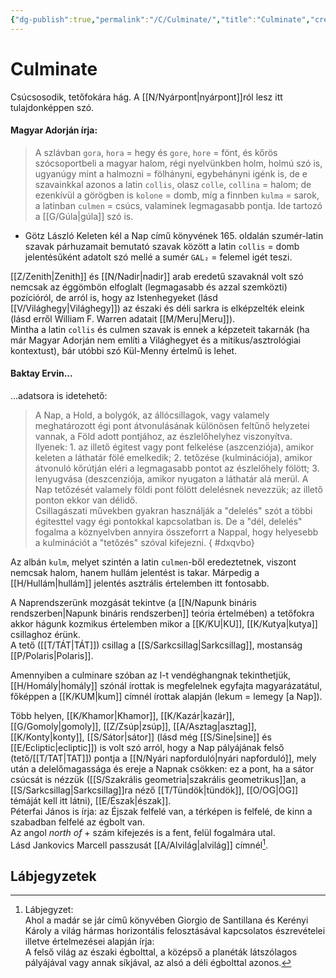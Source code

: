 ```yaml
---
{"dg-publish":true,"permalink":"/C/Culminate/","title":"Culminate","created":"2025-03-13T02:22","updated":"2025-09-03T16:00"}
---
```



# Culminate

Csúcsosodik, tetőfokára hág. A [[N/Nyárpont\|nyárpont]]ról lesz itt tulajdonképpen szó.  

#### Magyar Adorján írja:  

> A szlávban `gora`, `hora` = hegy és `gore`, `hore` = fönt, és kőrös szócsoportbeli a magyar halom, régi nyelvünkben holm, holmú szó is, ugyanúgy mint a halmozni = fölhányni, egybehányni igénk is, de e szavainkkal azonos a latin `collis`, olasz `colle`, `collina` = halom; de ezenkívül a görögben is `kolone` = domb, míg a finnben `kulma` = sarok, a latinban `culmen` = csúcs, valaminek legmagasabb pontja. Ide tartozó a [[G/Gúla\|gúla]] szó is.  
- Götz László Keleten kél a Nap című könyvének 165. oldalán szumér-latin szavak párhuzamait bemutató szavak között a latin `collis` = domb jelentésűként adatolt szó mellé a sumér `GAL₂` = felemel igét teszi.

[[Z/Zenith\|Zenith]] és [[N/Nadir\|nadir]] arab eredetű szavaknál volt szó nemcsak az éggömbön elfoglalt (legmagasabb és azzal szemközti) pozícióról, de arról is, hogy az Istenhegyeket (lásd [[V/Világhegy\|Világhegy]]) az északi és déli sarkra is elképzelték eleink (lásd erről William F. Warren adatait [[M/Meru\|Meru]]).  
Mintha a latin `collis` és culmen szavak is ennek a képzeteit takarnák (ha már Magyar Adorján nem említi a Világhegyet és a mitikus/asztrológiai kontextust), bár utóbbi szó Kül-Menny értelmű is lehet.  

#### Baktay Ervin...

...adatsora is idetehető:  
> A Nap, a Hold, a bolygók, az állócsillagok, vagy valamely meghatározott égi pont átvonulásának különösen feltűnő helyzetei vannak, a Föld adott pontjához, az észlelőhelyhez viszonyítva. Ilyenek: 1. az illető égitest vagy pont felkelése (aszcenziója), amikor keleten a láthatár fölé emelkedik; 2. tetőzése (kulminációja), amikor átvonuló kőrútján eléri a legmagasabb pontot az észlelőhely fölött; 3. lenyugvása (deszcenziója, amikor nyugaton a láthatár alá merül. A Nap tetőzését valamely földi pont fölött delelésnek nevezzük; az illető ponton ekkor van délidő.  
> Csillagászati művekben gyakran használják a "delelés" szót a többi égitesttel vagy égi pontokkal kapcsolatban is. De a "dél, delelés" fogalma a köznyelvben annyira összeforrt a Nappal, hogy helyesebb a kulminációt a "tetőzés" szóval kifejezni.
{ #dxqvbo}


Az albán `kulm`, melyet szintén a latin `culmen`-ből eredeztetnek, viszont nemcsak halom, hanem hullám jelentést is takar. Márpedig a [[H/Hullám\|hullám]] jelentés asztrális értelemben itt fontosabb.  

A Naprendszerünk mozgását tekintve (a [[N/Napunk bináris rendszerben\|Napunk bináris rendszerben]] teória értelmében) a tetőfokra akkor hágunk kozmikus értelemben mikor a [[K/KU\|KU]], [[K/Kutya\|kutya]] csillaghoz érünk.  
A tető ([[T/TÁT\|TÁT]]) csillag a [[S/Sarkcsillag\|Sarkcsillag]], mostanság [[P/Polaris\|Polaris]].  

Amennyiben a culminare szóban az l-t vendéghangnak tekinthetjük, [[H/Homály\|homály]] szónál írottak is megfelelnek egyfajta magyarázatátul, főképpen a [[K/KUM\|kum]] címnél írottak alapján (lekum = lemegy \[a Nap\]).  

Több helyen, [[K/Khamor\|Khamor]], [[K/Kazár\|kazár]], [[G/Gomoly\|gomoly]], [[Z/Zsúp\|zsúp]], [[A/Asztag\|asztag]], [[K/Konty\|konty]], [[S/Sátor\|sátor]] (lásd még [[S/Sine\|sine]] és [[E/Ecliptic\|ecliptic]]) is volt szó arról, hogy a Nap pályájának felső (tető/[[T/TAT\|TAT]]) pontja a [[N/Nyári napforduló\|nyári napforduló]], mely után a delelőmagassága és ereje a Napnak csökken: ez a pont, ha a sátor csúcsát is nézzük ([[S/Szakrális geometria\|szakrális geometrikus]]an, a [[S/Sarkcsillag\|Sarkcsillag]]ra néző [[T/Tündök\|tündök]], [[O/OG\|OG]] témáját kell itt látni), [[E/Észak\|észak]].  
Péterfai János is írja: az Éjszak felfelé van, a térképen is felfelé, de kinn a szabadban felfelé az égbolt van.  
Az angol *north of* + szám kifejezés is a fent, felül fogalmára utal.  
Lásd Jankovics Marcell passzusát [[A/Alvilág\|alvilág]] címnél[^1].  

## Lábjegyzetek

[^1]: Lábjegyzet:  
Ahol a madár se jár című könyvében Giorgio de Santillana és Kerényi Károly a világ hármas horizontális felosztásával kapcsolatos észrevételei illetve értelmezései alapján írja:  
A felső világ az északi égbolttal, a középső a planéták látszólagos pályájával vagy annak síkjával, az alsó a déli égbolttal azonos.  